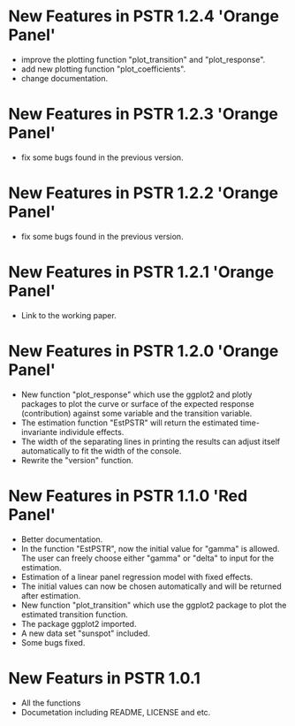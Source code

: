 <!-- README.md is generated from README.Rmd. Please edit that file -->
New Features in PSTR 1.2.4 'Orange Panel'
=========================================

-   improve the plotting function "plot\_transition" and "plot\_response".
-   add new plotting function "plot\_coefficients".
-   change documentation.

New Features in PSTR 1.2.3 'Orange Panel'
=========================================

-   fix some bugs found in the previous version.

New Features in PSTR 1.2.2 'Orange Panel'
=========================================

-   fix some bugs found in the previous version.

New Features in PSTR 1.2.1 'Orange Panel'
=========================================

-   Link to the working paper.

New Features in PSTR 1.2.0 'Orange Panel'
=========================================

-   New function "plot\_response" which use the ggplot2 and plotly packages to plot the curve or surface of the expected response (contribution) against some variable and the transition variable.
-   The estimation function "EstPSTR" will return the estimated time-invariante individule effects.
-   The width of the separating lines in printing the results can adjust itself automatically to fit the width of the console.
-   Rewrite the "version" function.

New Features in PSTR 1.1.0 'Red Panel'
======================================

-   Better documentation.
-   In the function "EstPSTR", now the initial value for "gamma" is allowed. The user can freely choose either "gamma" or "delta" to input for the estimation.
-   Estimation of a linear panel regression model with fixed effects.
-   The initial values can now be chosen automatically and will be returned after estimation.
-   New function "plot\_transition" which use the ggplot2 package to plot the estimated transition function.
-   The package ggplot2 imported.
-   A new data set "sunspot" included.
-   Some bugs fixed.

New Featurs in PSTR 1.0.1
=========================

-   All the functions
-   Documetation including README, LICENSE and etc.

